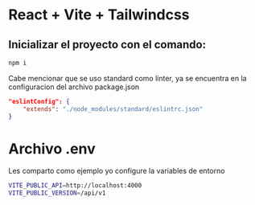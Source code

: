 # React + Vite + Tailwindcss

## Inicializar el proyecto con el comando:

```bash
npm i
```

Cabe mencionar que se uso standard como linter, ya se encuentra en la configuracion del archivo package.json

```json
"eslintConfig": {
    "extends": "./node_modules/standard/eslintrc.json"
}
```

# Archivo .env

Les comparto como ejemplo yo configure la variables de entorno

```bash
VITE_PUBLIC_API=http://localhost:4000
VITE_PUBLIC_VERSION=/api/v1
```
